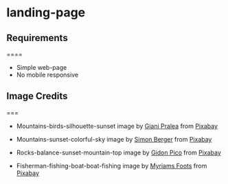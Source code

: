 # landing-page

## Requirements
====
- Simple web-page
- No mobile responsive

## Image Credits
===
- Mountains-birds-silhouette-sunset image by [Giani Pralea](https://pixabay.com/users/giani-1202/) from [Pixabay](https://pixabay.com/)

- Mountains-sunset-colorful-sky image by [Simon Berger](https://pixabay.com/users/8moments-4532813/) from [Pixabay](https://pixabay.com/)

- Rocks-balance-sunset-mountain-top image by [Gidon Pico](https://pixabay.com/users/gidonpico-850967/) from [Pixabay](https://pixabay.com/)

- Fisherman-fishing-boat-boat-fishing image by [Myriams Foots](https://pixabay.com/users/myriams-fotos-1627417/) from [Pixabay](https://pixabay.com/)
